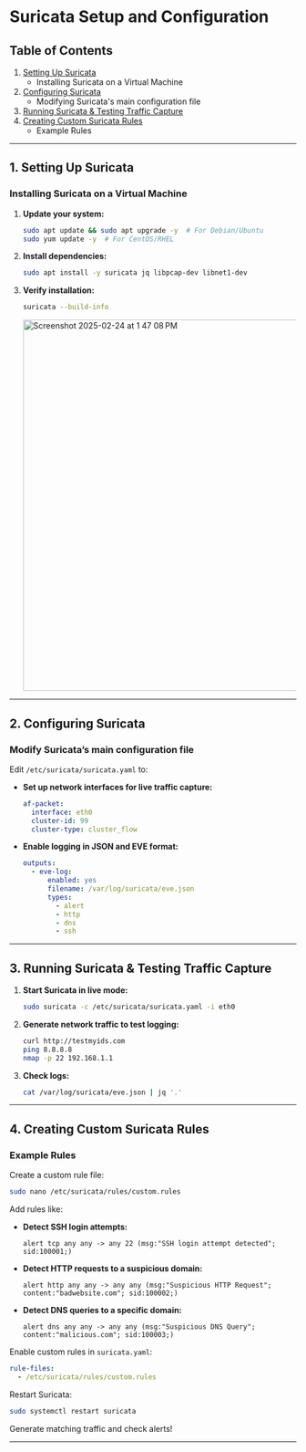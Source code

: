 # Suricata Setup and Configuration

## Table of Contents
1. [Setting Up Suricata](#setting-up-suricata)
   - Installing Suricata on a Virtual Machine
2. [Configuring Suricata](#configuring-suricata)
   - Modifying Suricata's main configuration file
3. [Running Suricata & Testing Traffic Capture](#running-suricata--testing-traffic-capture)
4. [Creating Custom Suricata Rules](#creating-custom-suricata-rules)
   - Example Rules


---

## 1. Setting Up Suricata  
### Installing Suricata on a Virtual Machine  

1. **Update your system:**  
   ```bash
   sudo apt update && sudo apt upgrade -y  # For Debian/Ubuntu
   sudo yum update -y  # For CentOS/RHEL
   ```
2. **Install dependencies:**  
   ```bash
   sudo apt install -y suricata jq libpcap-dev libnet1-dev  
   ```
3. **Verify installation:**  
   ```bash
   suricata --build-info
   ```


   <img width="651" alt="Screenshot 2025-02-24 at 1 47 08 PM" src="https://github.com/user-attachments/assets/ae46fef8-4940-402f-a82b-7f6a67ec629f" />

---

## 2. Configuring Suricata  
### Modify Suricata’s main configuration file  
Edit `/etc/suricata/suricata.yaml` to:  

- **Set up network interfaces for live traffic capture:**  
  ```yaml
  af-packet:
    interface: eth0
    cluster-id: 99
    cluster-type: cluster_flow
  ```
- **Enable logging in JSON and EVE format:**  
  ```yaml
  outputs:
    - eve-log:
        enabled: yes
        filename: /var/log/suricata/eve.json
        types:
          - alert
          - http
          - dns
          - ssh
  ```

---

## 3. Running Suricata & Testing Traffic Capture  
1. **Start Suricata in live mode:**  
   ```bash
   sudo suricata -c /etc/suricata/suricata.yaml -i eth0
   ```
2. **Generate network traffic to test logging:**  
   ```bash
   curl http://testmyids.com
   ping 8.8.8.8
   nmap -p 22 192.168.1.1
   ```
3. **Check logs:**  
   ```bash
   cat /var/log/suricata/eve.json | jq '.'
   ```

---

## 4. Creating Custom Suricata Rules  
### Example Rules  
Create a custom rule file:  
```bash
sudo nano /etc/suricata/rules/custom.rules
```
Add rules like:  

- **Detect SSH login attempts:**  
  ```
  alert tcp any any -> any 22 (msg:"SSH login attempt detected"; sid:100001;)
  ```
- **Detect HTTP requests to a suspicious domain:**  
  ```
  alert http any any -> any any (msg:"Suspicious HTTP Request"; content:"badwebsite.com"; sid:100002;)
  ```
- **Detect DNS queries to a specific domain:**  
  ```
  alert dns any any -> any any (msg:"Suspicious DNS Query"; content:"malicious.com"; sid:100003;)
  ```

Enable custom rules in `suricata.yaml`:  
```yaml
rule-files:
  - /etc/suricata/rules/custom.rules
```
Restart Suricata:  
```bash
sudo systemctl restart suricata
```
Generate matching traffic and check alerts!

---

